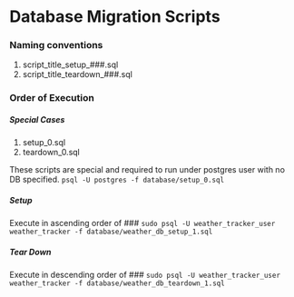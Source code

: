 Database Migration Scripts
===============

### Naming conventions
1. script_title_setup_###.sql
2. script_title_teardown_###.sql

### Order of Execution

##### Special Cases
1. setup_0.sql
2. teardown_0.sql

These scripts are special and required to run under postgres user with no DB specified.
```psql -U postgres -f database/setup_0.sql```

##### Setup
Execute in ascending order of ###
```sudo psql -U weather_tracker_user weather_tracker -f database/weather_db_setup_1.sql```

##### Tear Down
Execute in descending order of ###
```sudo psql -U weather_tracker_user weather_tracker -f database/weather_db_teardown_1.sql```